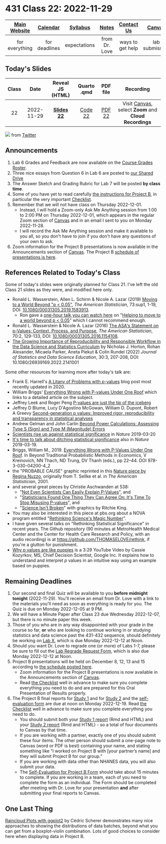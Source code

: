 # 431 Class 22: 2022-11-29

[Main Website](https://thomaselove.github.io/431-2022/) | [Calendar](https://thomaselove.github.io/431-2022/calendar.html) | [Syllabus](https://thomaselove.github.io/431-syllabus-2022/) | [Notes](https://thomaselove.github.io/431-notes/) | [Contact Us](https://thomaselove.github.io/431-2022/contact.html) | [Canvas](https://canvas.case.edu) | [Data and Code](https://github.com/THOMASELOVE/431-data)
:-----------: | :--------------: | :----------: | :---------: | :-------------: | :-----------: | :------------:
for everything | for deadlines | expectations | from Dr. Love | ways to get help | lab submission | for downloads

## Today's Slides

Class | Date | Reveal JS (HTML) | Quarto .qmd | PDF file | Recording
:---: | :--------: | :------: | :------: | :--------: | :-------------:
22 | 2022-11-29 | **[Slides 22](https://thomaselove.github.io/431-slides-2022/class22.html)** | [Code 22](https://thomaselove.github.io/431-slides-2022/class22.qmd) | [PDF 22](431%20Class%2022.pdf) | Visit [Canvas](https://canvas.case.edu/), select **Zoom** and **Cloud Recordings**

![](https://github.com/THOMASELOVE/431-classes-2022/blob/main/class22/Vickers_2022-11-14.png) from [Twitter](https://twitter.com/vickersbiostats/status/1592129524426485760)

## Announcements

1. Lab 6 Grades and Feedback are now available on the [Course Grades Roster](https://bit.ly/431-grades-2022).
2. Three nice essays from Question 6 in Lab 6 are posted to [our Shared Drive](https://docs.google.com/document/d/1aqcxNcmUy1BTdV5a3Ocvbgau2aJshX9DCl_l5siPe_I/edit?usp=share_link)
3. The Answer Sketch and Grading Rubric for Lab 7 will be posted **by class time**.
4. Some of you have yet to read carefully [the instructions for Project B](https://thomaselove.github.io/431-projectB-2022/), in particular the very important [Checklist](https://thomaselove.github.io/431-projectB-2022/checklist.html).
5. Remember that we will not have class on Thursday 2022-12-01. 
    - Instead, I will hold a Zoom-only Ask Me Anything session from 1:00 to 2:00 PM on Thursday 2022-12-01, which appears in the regular Zoom section of [Canvas](https://canvas.case.edu) and in an email I sent to you on Monday 2022-11-28. 
    - I will record the Ask Me Anything session and make it available to you all, so you don't have to join if you don't have any questions of your own to ask.
6. Zoom information for the Project B presentations is now available in the Announcements section of [Canvas](https://canvas.case.edu/). The Project B [schedule of presentations is here](https://github.com/THOMASELOVE/431-classes-2022/blob/main/projectB/schedule.md).

## References Related to Today's Class

Some of today's slides were originally planned for Class 21. I've left the old Class 21 slides as they were, and modified here only.

- Ronald L. Wasserstein, Allen L. Schirm & Nicole A. Lazar (2019) [Moving to a World Beyond "p < 0.05"](https://www.tandfonline.com/doi/full/10.1080/00031305.2019.1583913), *The American Statistician*, 73:sup1, 1-19, DOI: [10.1080/00031305.2019.1583913](https://doi.org/10.1080/00031305.2019.1583913). 
    - Ron gave a [one-hour talk you can watch here](https://t.co/GbQF01h4jU) on "[Helping to move to a world beyond p < 0.05](https://t.co/GbQF01h4jU)" which I cannot recommend enough.
- Ronald L. Wasserstein & Nicole A. Lazar (2016) [The ASA's Statement on p-Values: Context, Process, and Purpose](https://www.tandfonline.com/doi/full/10.1080/00031305.2016.1154108), *The American Statistician*, 70:2, 129-133, DOI:
[10.1080/00031305.2016.1154108](https://doi.org/10.1080/00031305.2016.1154108).
- [The Growing Importance of Reproducibility and Responsible Workflow in the Data Science and Statistics Curriculum](https://www.tandfonline.com/doi/full/10.1080/26939169.2022.2141001) by Nicholas J. Horton, Rohan Alexander, Micaela Parker, Aneta Piekut & Colin Rundel (2022) *Journal of Statistics and Data Science Education*, 30:3, 207-208, DOI: 10.1080/26939169.2022.2141001

Some other resources for learning more after today's talk are:

- Frank E. Harrell's [A Litany of Problems with *p*-values](https://www.fharrell.com/post/pval-litany/) blog post most recently updated in 2020.
- William Briggs' [Everything Wrong with P-values Under One Roof](http://wmbriggs.com/post/26125/) which links to a detailed article on the subject.
- Jeffrey Leek and Roger Peng [P-values are just the tip of the iceberg](references/Leek_and_Peng_2015_Pvalues_Nature.pdf)
- Jeffrey D Blume, Lucy D'Agostino McGowan, William D. Dupont, Robert A Greevy [Second-generation p values: Improved rigor, reproducibility and transparency in statistical analyses](references/Blume_etal_2018_Second_Generation_P_Values.pdf)
- Andrew Gelman and John Carlin [Beyond Power Calculations: Assessing Type S (Sign) and Type M (Magnitude) Errors](references/Gelman_Carlin_2014_Beyond_Power_Calculations.pdf)
- [Scientists rise up against statistical significance](https://www.nature.com/articles/d41586-019-00857-9) in *Nature* 2019-03-20
- [It's time to talk about ditching statistical significance](https://www.nature.com/articles/d41586-019-00874-8) also in *Nature* 2019-03-19.
- Briggs, William M., 2019. [Everything Wrong with P-Values Under One Roof](http://wmbriggs.com/post/26125/). In Beyond Traditional Probabilistic Methods in Economics, V Kreinovich, NN Thach, ND Trung, DV Thanh (eds.), pp 22–44. DOI 978-3-030-04200-4_2
- the "PROBABLE CAUSE" graphic reprinted in this [Nature piece by Regina Nuzzo](https://www.nature.com/news/scientific-method-statistical-errors-1.14700), originally from T. Sellke et al. in *The American Statistician*, 2001.
- and several great pieces by Christie Aschwanden at 538:
    - "[Not Even Scientists Can Easily Explain P-Values](https://fivethirtyeight.com/features/not-even-scientists-can-easily-explain-p-values/)", and
    - "[Statisticians Found One Thing They Can Agree On: It's Time To Stop Misusing P-values](https://fivethirtyeight.com/features/statisticians-found-one-thing-they-can-agree-on-its-time-to-stop-misusing-p-values/)", and
    - "[Science Isn't Broken](https://fivethirtyeight.com/features/science-isnt-broken/#part1)" with graphics by Ritchie King.
- You may also be interested in this piece at pbs.org about a NOVA program entitled "[Rethinking Science's Magic Number](https://www.pbs.org/wgbh/nova/article/rethinking-sciences-magic-number/)".
- I have given several talks on "Rethinking Statistical Significance" in recent years. The Github repository (90 minutes at MetroHealth Medical Center and the Center for Health Care Research and Policy, with an audio recording) is at https://github.com/THOMASELOVE/rethink, if you're a glutton for punishment.
- [Why p values are like puppies](https://www.youtube.com/watch?v=9jW9G8MO4PQ) is a 3:29 YouTube Video by Cassie Kozyrkov, MS, Chief Decision Scientist, Google Inc. It explains how to understand and interpret *p* values in an intuitive way using an example based on puppies.

## Remaining Deadlines

1. Our second and final Quiz will be available to you **before midnight tonight** (2022-11-29). You'll receive an email from Dr. Love with a link to the materials you'll need as soon as everything is ready for you. The Quiz is due on Monday 2022-12-05 at 9 PM.
2. We will have a Minute Paper after Class 23 due Wednesday 2022-12-07, but there is no minute paper this week.
3. Those of you who are in any way disappointed with your grade in the course so far, **or** who are looking to continue working in or studying statistics and data science past the 431-432 sequence, should definitely be working on [Lab X](https://github.com/THOMASELOVE/431-labs-2022/blob/main/labX.md), which is due Monday 2022-12-12 at Noon.
4. Should you want Dr. Love to regrade one (or more) of Labs 1-7, please be sure to fill out the [Lab Regrade Request Form](https://bit.ly/431-2022-lab-regrade-requests), which is also due Monday 2022-12-12 at Noon.
5. Project B presentations will be held on December 8, 12, 13 and 15 according to [the schedule posted here](https://github.com/THOMASELOVE/431-classes-2022/blob/main/projectB/schedule.md). 
    - Zoom information for the Project B presentations is now available in the Announcements section of [Canvas](https://canvas.case.edu/).
    - Read [the Checklist](https://thomaselove.github.io/431-projectB-2022/checklist.html) well in advance to make sure you complete everything you need to do and are prepared for this Oral Presentation of Results properly.
6. The Project B final reports for [Study 1](https://thomaselove.github.io/431-projectB-2022/study1b.html) and for [Study 2](https://thomaselove.github.io/431-projectB-2022/study2b.html) and the [self-evaluation form](https://bit.ly/431-2022-projectB-self-evaluation) are due at noon on Monday 2022-12-19. Read [the Checklist](https://thomaselove.github.io/431-projectB-2022/checklist.html) well in advance to make sure you complete everything you need to do.
    - You should submit both your [Study 1 report](https://thomaselove.github.io/431-projectB-2022/study1b.html) (Rmd and HTML) and your [Study 2 report](https://thomaselove.github.io/431-projectB-2022/study2b.html) (Rmd and HTML) - so a total of four documents to Canvas by that time. 
    - If you are working with a partner, exactly one of you should submit these four items. The other person should submit a one-page note to Canvas (word or PDF is best) containing your name, and stating something like “I worked on Project B with [your partner’s name] and they will submit Project B for our group.”
    - If you are working with data other than NHANES data, you will also submit your data.
    - The [Self-Evaluation for Project B Form](https://bit.ly/431-2022-projectB-self-evaluation) should take about 15 minutes to complete. If you are working in a team, each of you need to complete the form as an individual. The Form should be completed after meeting with Dr. Love for your presentation **and** after submitting your final reports to Canvas.

## One Last Thing

[Raincloud Plots with ggplot2](https://z3tt.github.io/Rainclouds/) by Cédric Scherer demonstrates many nice approaches to showing the distributions of data batches, beyond what you can get from a boxplot-violin combination. Lots of good choices to consider here when displaying data in Project B.



